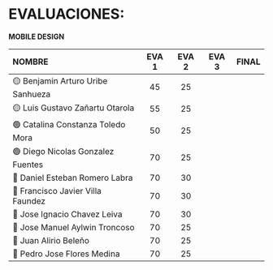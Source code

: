# EVALUACIONES: 
**MOBILE DESIGN**


| NOMBRE | EVA 1 | EVA 2 | EVA 3 | FINAL |
|:-------|:------:|:------:|:------:|:-----:|
| 🟡 Benjamin Arturo Uribe Sanhueza |45|25|||
| 🟡 Luis Gustavo Zañartu Otarola   |55|25|||
| 🟢 Catalina Constanza Toledo Mora |50|25|||
| 🟢 Diego Nicolas Gonzalez Fuentes |70|25|||
| 🔴 Daniel Esteban Romero Labra    |70|30|||
| 🔴 Francisco Javier Villa Faundez |70|30|||
| 🔴 Jose Ignacio Chavez Leiva      |70|30|||
| 🔵 Jose Manuel Aylwin Troncoso    |70|25|||
| 🔵 Juan Alirio Beleño             |70|25|
| 🔵 Pedro Jose Flores Medina       |70|25|||











